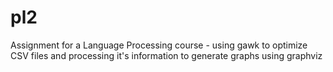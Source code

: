 # pl2
Assignment for a Language Processing course - using gawk to optimize CSV files and processing it's information to generate graphs using graphviz
